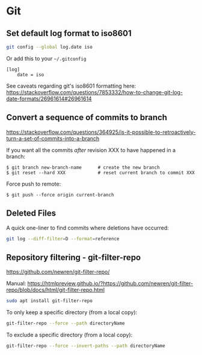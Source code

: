 Git
===


Set default log format to iso8601
---------------------------------

```bash
git config --global log.date iso
```

Or add this to your `~/.gitconfig`
```
[log]
	date = iso
```

See caveats regarding git's iso8601 formatting here:
https://stackoverflow.com/questions/7853332/how-to-change-git-log-date-formats/26961614#26961614



Convert a sequence of commits to branch
---------------------------------------
https://stackoverflow.com/questions/364925/is-it-possible-to-retroactively-turn-a-set-of-commits-into-a-branch


If you want all the commits *after* revision XXX to have happened in a branch:

	$ git branch new-branch-name      # create the new branch
	$ git reset --hard XXX            # reset current branch to commit XXX

Force push to remote:

	$ git push --force origin current-branch


Deleted Files
-------------

A quick one-liner to find commits where deletions have occurred:
```bash
git log --diff-filter=D --format=reference
```



Repository filtering - git-filter-repo
--------------------------------------

https://github.com/newren/git-filter-repo/

Manual:
https://htmlpreview.github.io/?https://github.com/newren/git-filter-repo/blob/docs/html/git-filter-repo.html


```bash
sudo apt install git-filter-repo
```



To only keep a specific directory (from a local copy):

```bash
git-filter-repo --force --path directoryName
```

To exclude a specific directory (from a local copy):

```bash
git-filter-repo --force --invert-paths --path directoryName
```
